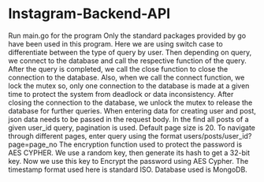 # Instagram-Backend-API
Run main.go for the program
Only the standard packages provided by go have been used in this program.
Here we are using switch case to differentiate between the type of query by user. Then depending on query, we connect to the database and call the respective function of the query. After the query is completed, we call the close function to close the connection to the database. Also, when we call the connect function, we lock the mutex so, only one connection to the database is made at a given time to protect the system from deadlock or data inconsistency. After closing the connection to the database, we unlock the mutex to release the database for further queries.
When entering data for creating user and post, json data needs to be passed in the request body.
In the find all posts of a given user_id query, pagination is used. Default page size is 20. To navigate through different pages, enter query using the format users/posts/user_id?page=page_no
The encryption function used to protect the password is AES CYPHER.
We use a random key, then generate its hash to get a 32-bit key. Now we use this key to Encrypt the password using AES Cypher.
The timestamp format used here is standard ISO.
Database used is MongoDB.
